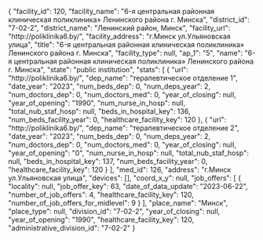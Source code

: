{
    "facility_id": 120,
    "facility_name": "6-я центральная районная клиническая поликлиника» Ленинского района г. Минска",
    "district_id": "7-02-2",
    "district_name": "Ленинский район, Минск",
    "facility_url": "http:\/\/poliklinika6.by\/",
    "facility_address": "г.Минск ул.Ульяновская улица",
    "title": "6-я центральная районная клиническая поликлиника» Ленинского района г. Минска",
    "facility_type": null,
    "ap_1": "5",
    "name": "6-я центральная районная клиническая поликлиника» Ленинского района г. Минска",
    "state": "public institution",
    "stats": [
        {
            "url": "http:\/\/poliklinika6.by\/",
            "dep_name": "терапевтическое отделение 1",
            "date_year": "2023",
            "num_beds_dep": 0,
            "num_deps_year": 2,
            "num_doctors_dep": 0,
            "num_doctors_med": 0,
            "year_of_closing": null,
            "year_of_opening": "1990",
            "num_nurse_in_hosp": null,
            "total_nub_staf_hosp": null,
            "beds_in_hospital_key": 136,
            "num_beds_facility_year": 0,
            "healthcare_facility_key": 120
        },
        {
            "url": "http:\/\/poliklinika6.by\/",
            "dep_name": "терапевтическое отделение 2",
            "date_year": "2023",
            "num_beds_dep": 0,
            "num_deps_year": 2,
            "num_doctors_dep": 0,
            "num_doctors_med": 0,
            "year_of_closing": null,
            "year_of_opening": "0",
            "num_nurse_in_hosp": null,
            "total_nub_staf_hosp": null,
            "beds_in_hospital_key": 137,
            "num_beds_facility_year": 0,
            "healthcare_facility_key": 120
        }
    ],
    "med_id": 126,
    "address": "г.Минск ул.Ульяновская улица",
    "devices": [],
    "coord_x_y": null,
    "job_offers": [
        {
            "locality": null,
            "job_offer_key": 63,
            "date_of_data_update": "2023-06-22",
            "number_of_job_offers": 4,
            "healthcare_facility_key": 120,
            "number_of_job_offers_for_midlevel": 9
        }
    ],
    "place_name": "Минск",
    "place_type": null,
    "division_id": "7-02-2",
    "year_of_closing": null,
    "year_of_opening": "1990",
    "healthcare_facility_key": 120,
    "administrative_division_id": "7-02-2"
}